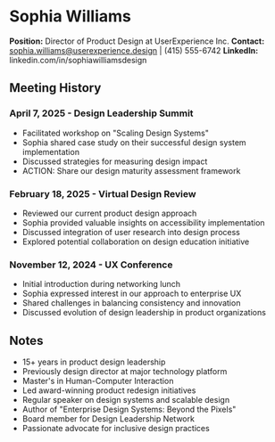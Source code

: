 # Sophia Williams
**Position:** Director of Product Design at UserExperience Inc.
**Contact:** sophia.williams@userexperience.design | (415) 555-6742
**LinkedIn:** linkedin.com/in/sophiawilliamsdesign

## Meeting History

### April 7, 2025 - Design Leadership Summit
* Facilitated workshop on "Scaling Design Systems"
* Sophia shared case study on their successful design system implementation
* Discussed strategies for measuring design impact
* ACTION: Share our design maturity assessment framework

### February 18, 2025 - Virtual Design Review
* Reviewed our current product design approach
* Sophia provided valuable insights on accessibility implementation
* Discussed integration of user research into design process
* Explored potential collaboration on design education initiative

### November 12, 2024 - UX Conference
* Initial introduction during networking lunch
* Sophia expressed interest in our approach to enterprise UX
* Shared challenges in balancing consistency and innovation
* Discussed evolution of design leadership in product organizations

## Notes
* 15+ years in product design leadership
* Previously design director at major technology platform
* Master's in Human-Computer Interaction
* Led award-winning product redesign initiatives
* Regular speaker on design systems and scalable design
* Author of "Enterprise Design Systems: Beyond the Pixels"
* Board member for Design Leadership Network
* Passionate advocate for inclusive design practices